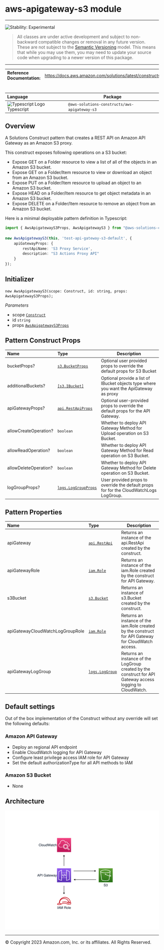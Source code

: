 # aws-apigateway-s3 module
<!--BEGIN STABILITY BANNER-->

---

![Stability: Experimental](https://img.shields.io/badge/stability-Experimental-important.svg?style=for-the-badge)

> All classes are under active development and subject to non-backward compatible changes or removal in any
> future version. These are not subject to the [Semantic Versioning](https://semver.org/) model.
> This means that while you may use them, you may need to update your source code when upgrading to a newer version of this package.

---
<!--END STABILITY BANNER-->

| **Reference Documentation**:| <span style="font-weight: normal">https://docs.aws.amazon.com/solutions/latest/constructs/</span>|
|:-------------|:-------------|
<div style="height:8px"></div>


| **Language**     | **Package**        |
|:-------------|-----------------|
|![Typescript Logo](https://docs.aws.amazon.com/cdk/api/latest/img/typescript32.png) Typescript|`@aws-solutions-constructs/aws-apigateway-s3`|

## Overview

A Solutions Construct pattern that creates a REST API on Amazon API Gateway as an Amazon S3 proxy.

This construct exposes following operations on a S3 bucket:

* Expose GET on a Folder resource to view a list of all of the objects in an Amazon S3 bucket.
* Expose GET on a Folder/Item resource to view or download an object from an Amazon S3 bucket.
* Expose PUT on a Folder/Item resource to upload an object to an Amazon S3 bucket.
* Expose HEAD on a Folder/Item resource to get object metadata in an Amazon S3 bucket.
* Expose DELETE on a Folder/Item resource to remove an object from an Amazon S3 bucket.


Here is a minimal deployable pattern definition in Typescript:

``` typescript
import { AwsApigatewayS3Props, AwsApigatewayS3 } from "@aws-solutions-constructs/aws-apigateway-s3";

new AwsApigatewayS3(this, 'test-api-gateway-s3-default', {
    apiGatewayProps: {
        restApiName: 'S3 Proxy Service',
        description: "S3 Actions Proxy API"
    }
});

```

## Initializer

``` text
new AwsApigatewayS3(scope: Construct, id: string, props: AwsApigatewayS3Props);
```

_Parameters_

* scope [`Construct`](https://docs.aws.amazon.com/cdk/api/latest/docs/@aws-cdk_core.Construct.html)
* id `string`
* props [`AwsApigatewayS3Props`](#pattern-construct-props)

## Pattern Construct Props

| **Name**     | **Type**        | **Description** |
|:-------------|:----------------|-----------------|
|bucketProps?|[`s3.BucketProps`](https://docs.aws.amazon.com/cdk/api/latest/docs/@aws-cdk_aws-s3.BucketProps.html)|Optional user provided props to override the default props for S3 Bucket|
|additionalBuckets?|[`[s3.IBucket]`](https://docs.aws.amazon.com/cdk/api/v2/docs/aws-cdk-lib.aws_s3.IBucket.html)|Optional provide a list of IBucket objects type where you want the ApiGateway as proxy|
|apiGatewayProps?|[`api.RestApiProps`](https://docs.aws.amazon.com/cdk/api/latest/docs/@aws-cdk_aws-apigateway.RestApiProps.html)|Optional user-provided props to override the default props for the API Gateway.|
|allowCreateOperation?|`boolean`|Whether to deploy API Gateway Method for Upload operation on S3 Bucket.|
|allowReadOperation?|`boolean`|Whether to deploy API Gateway Method for Read operation on S3 Bucket.|
|allowDeleteOperation?|`boolean`|Whether to deploy API Gateway Method for Delete operation on S3 Bucket.|
|logGroupProps?|[`logs.LogGroupProps`](https://docs.aws.amazon.com/cdk/api/latest/docs/@aws-cdk_aws-logs.LogGroupProps.html)|User provided props to override the default props for for the CloudWatchLogs LogGroup.|

## Pattern Properties

| **Name**     | **Type**        | **Description** |
|:-------------|:----------------|-----------------|
|apiGateway|[`api.RestApi`](https://docs.aws.amazon.com/cdk/api/latest/docs/@aws-cdk_aws-apigateway.RestApi.html)|Returns an instance of the api.RestApi created by the construct.|
|apiGatewayRole|[`iam.Role`](https://docs.aws.amazon.com/cdk/api/latest/docs/@aws-cdk_aws-iam.Role.html)|Returns an instance of the iam.Role created by the construct for API Gateway.|
|s3Bucket|[`s3.Bucket`](https://docs.aws.amazon.com/cdk/api/latest/docs/@aws-cdk_aws-s3.Bucket.html)|Returns an instance of s3.Bucket created by the construct.|
|apiGatewayCloudWatchLogGroupRole|[`iam.Role`](https://docs.aws.amazon.com/cdk/api/latest/docs/@aws-cdk_aws-iam.Role.html)|Returns an instance of the iam.Role created by the construct for API Gateway for CloudWatch access.|
|apiGatewayLogGroup|[`logs.LogGroup`](https://docs.aws.amazon.com/cdk/api/latest/docs/@aws-cdk_aws-logs.LogGroup.html)|Returns an instance of the LogGroup created by the construct for API Gateway access logging to CloudWatch.|

## Default settings

Out of the box implementation of the Construct without any override will set the following defaults:

### Amazon API Gateway
* Deploy an regional API endpoint
* Enable CloudWatch logging for API Gateway
* Configure least privilege access IAM role for API Gateway
* Set the default authorizationType for all API methods to IAM

### Amazon S3 Bucket
* None

## Architecture
![Architecture Diagram](architecture.png)

***
&copy; Copyright 2023 Amazon.com, Inc. or its affiliates. All Rights Reserved.